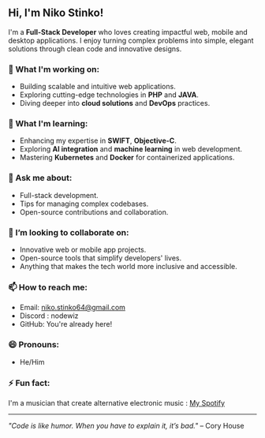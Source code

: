## Hi, I'm Niko Stinko!

I'm a **Full-Stack Developer** who loves creating impactful web, mobile and desktop applications. I enjoy turning complex problems into simple, elegant solutions through clean code and innovative designs.

### 🔭 What I'm working on:
- Building scalable and intuitive web applications.
- Exploring cutting-edge technologies in **PHP** and **JAVA**.
- Diving deeper into **cloud solutions** and **DevOps** practices.

### 🌱 What I'm learning:
- Enhancing my expertise in **SWIFT**, **Objective-C**.
- Exploring **AI integration** and **machine learning** in web development.
- Mastering **Kubernetes** and **Docker** for containerized applications.

### 💬 Ask me about:
- Full-stack development.
- Tips for managing complex codebases.
- Open-source contributions and collaboration.

### 👯 I’m looking to collaborate on:
- Innovative web or mobile app projects.
- Open-source tools that simplify developers' lives.
- Anything that makes the tech world more inclusive and accessible.

### 📫 How to reach me:
- Email: [niko.stinko64@gmail.com](mailto:niko.stinko64@gmail.com)
- Discord : nodewiz
- GitHub: You're already here!

### 😄 Pronouns:
- He/Him

### ⚡ Fun fact:
I'm a musician that create alternative electronic music : [My Spotify](https://open.spotify.com/intl-fr/artist/4bmxIzwgUVPKKWyFSWjCIE?si=Ggix4h0TRq-vHJcCXtkTbA)

---

_"Code is like humor. When you have to explain it, it’s bad."_ – Cory House
